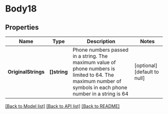 # Body18

## Properties
Name | Type | Description | Notes
------------ | ------------- | ------------- | -------------
**OriginalStrings** | **[]string** | Phone numbers passed in a string. The maximum value of phone numbers is limited to 64. The maximum number of symbols in each phone number in a string is 64 | [optional] [default to null]

[[Back to Model list]](../README.md#documentation-for-models) [[Back to API list]](../README.md#documentation-for-api-endpoints) [[Back to README]](../README.md)


